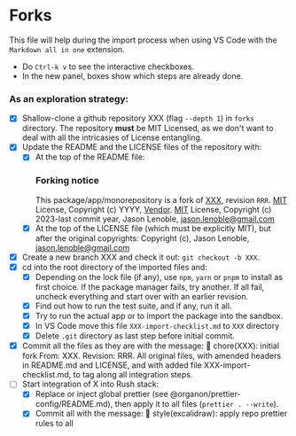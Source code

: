 # Forks

This file will help during the import process when using VS Code with the `Markdown all in one` extension.

- Do `Ctrl-k v` to see the interactive checkboxes.
- In the new panel, boxes show which steps are already done.

### As an exploration strategy:

- [x] Shallow-clone a github repository XXX (flag `--depth 1`) in `forks` directory. The repository **must** be MIT Licensed, as we don't want to deal with all the intricasies of License entangling.
- [x] Update the README and the LICENSE files of the repository with:
  - [x] At the top of the README file:
    ### Forking notice
    This package/app/monorepository is a fork of [XXX](https://github.com/vendor/x.git), revision `RRR`. [MIT](https://opensource.org/license/mit/) License, Copyright (c) YYYY, [Vendor](https://vendor.com). [MIT](https://opensource.org/license/mit/) License, Copyright (c) 2023-last commit year, Jason Lenoble, <jason.lenoble@gmail.com>
  - [x] At the top of the LICENSE file (which must be explicitly MIT), but after the original copyrights: Copyright (c), Jason Lenoble, <jason.lenoble@gmail.com>
- [x] Create a new branch XXX and check it out: `git checkout -b XXX`.
- [x] cd into the root directory of the imported files and:
  - [x] Depending on the lock file (if any), use `npm`, `yarn` or `pnpm` to install as first choice. If the package manager fails, try another. If all fail, uncheck everything and start over with an earlier revision.
  - [x] Find out how to run the test suite, and if any, run it all.
  - [x] Try to run the actual app or to import the package into the sandbox.
  - [x] In VS Code move this file `XXX-import-checklist.md` to `XXX` directory
  - [x] Delete `.git` directory as last step before initial commit.
- [x] Commit all the files as they are with the message: 🔧 chore(XXX): initial fork From: XXX. Revision: RRR. All original files, with amended headers in README.md and LICENSE, and with added file XXX-import-checklist.md, to tag along all integration steps.
- [ ] Start integration of X into Rush stack:
  - [x] Replace or inject global prettier (see @organon/prettier-config/README.md), then apply it to all files (`prettier . --write`).
  - [x] Commit all with the message: 🎨 style(excalidraw): apply repo prettier rules to all
